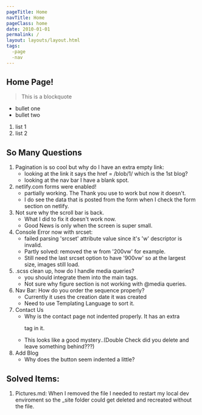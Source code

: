```yaml
---
pageTitle: Home
navTitle: Home
pageClass: home
date: 2010-01-01
permalink: /
layout: layouts/layout.html
tags:
  -page
  -nav
---
```


<!-- 'permalink: /' is what tells eleventy to render this file as the top level (index.html)  -->


## Home Page!
> This is a blockquote

- bullet one
- bullet two

1. list 1
1. list 2


## So Many Questions

1. Pagination is so cool but why do I have an extra empty link:
    - looking at the link it says the href = /blob/1/ which is the 1st blog?
    - looking at the nav bar I have a blank spot.
1. netlify.com forms were enabled!
    - partially working. The Thank you use to work but now it doesn't.
    - I do see the data that is posted from the form when I check the form section on netlify.
1. Not sure why the scroll bar is back.
    - What I did to fix it doesn't work now.
    - Good News is only when the screen is super small.
1. Console Error now with srcset:
    - failed parsing 'srcset' attribute value since it's 'w' descriptor is invalid.
    - Partly solved:  removed the w from '200vw' for example.
    - Still need the last srcset option to have '900vw' so at the largest size, images still load.
1. .scss clean up, how do I handle media queries?
    - you should integrate them into the main tags.
    - Not sure why figure section is not working with @media queries.
1. Nav Bar:  How do you order the sequence properly?
    - Currently it uses the creation date it was created
    - Need to use Templating Language to sort it.
1. Contact Us
    - Why is the contact page not indented properly.  It has an extra <p> tag in it.
    - This looks like a good mystery..(Double Check did you delete and leave something behind???)
1. Add Blog
    - Why does the button seem indented a little?



## Solved Items:

1. Pictures.md: When I removed the file I needed to restart my local dev enviroment so the _site folder could get deleted and recreated without the file.
